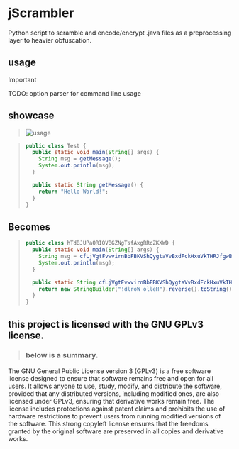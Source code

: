 # jScrambler
 Python script to scramble and encode/encrypt .java files as a preprocessing layer to heavier obfuscation.

## usage
> [!IMPORTANT]
> TODO: option parser for command line usage

## showcase
> ![usage](https://github.com/Kobley/jScrambler/blob/master/media/usage.gif)

> ```java
> public class Test {
>   public static void main(String[] args) {
>     String msg = getMessage();
>     System.out.println(msg);
>   }
> 
>   public static String getMessage() {
>     return "Hello World!";
>   }
> }
> ```

## Becomes

> ```java
> public class hTdBJUPaORIOVBGZNgTsfAxgRRcZKXWD {
>   public static void main(String[] args) {
>     String msg = cfLjVgtFvwvirnBbFBKVShQygtaVvBxdFckHxuVkTHRJfgwBlEytfpwyCKuDcKQC();
>     System.out.println(msg);
>   }
> 
>   public static String cfLjVgtFvwvirnBbFBKVShQygtaVvBxdFckHxuVkTHRJfgwBlEytfpwyCKuDcKQC() {
>     return new StringBuilder("!dlroW olleH").reverse().toString();
>   }
> }
> ```

## this project is licensed with the GNU GPLv3 license.
> ### below is a summary.

The GNU General Public License version 3 (GPLv3) is a free software license designed to ensure that software remains free and open for all users. It allows anyone to use, study, modify, and distribute the software, provided that any distributed versions, including modified ones, are also licensed under GPLv3, ensuring that derivative works remain free. The license includes protections against patent claims and prohibits the use of hardware restrictions to prevent users from running modified versions of the software. This strong copyleft license ensures that the freedoms granted by the original software are preserved in all copies and derivative works.
